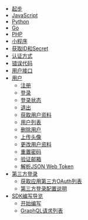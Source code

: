 - [起步](/README.md)
 - [JavaScript](/quick_start/javascript.md)
 - [Python](/quick_start/python.md)
 - [Go](/quick_start/go.md) 
 - [PHP](/quick_start/php.md)
 - [小程序](/quick_start/wxapp.md) 
- [获取ID和Secret](/quick_start/howto.md)
- [认证方式](/quick_start/jwt.md) 
- [错误代码](/quick_start/error_code.md) 
- [用户接口](/user_service/user_service.md)
 - [用户](/user_service/user_service.md)
   - [注册](/user_service/add_user.md)
   - [登录](/user_service/login.md)
   - [登录状态](/user_service/check_login_status.md)
   - [退出](/user_service/logout.md)
   - [获取用户资料](/user_service/get_user_info.md)   
   - [用户列表](/user_service/get_user.md)   
   - [删除用户](/user_service/remove_user.md)
   - [上传头像](/user_service/upload_avatar.md)
   - [更改用户资料](/user_service/update_user.md)
   - [重置密码](/user_service/reset_password.md)
   - [验证邮箱](/user_service/verify_email.md)
   - [解析JSON Web Token](/user_service/jsonwebtoken.md)   
- [第三方登录](/oauth/oauth.md)
   - [获取应用第三方OAuth列表](/oauth/read_oauth_list.md)
   - [第三方登录配置说明](/oauth/oauth.md)
- [SDK编写导览](/sdk/sdk.md)
   - [开始编写](/sdk/modules.md)
   - [GraphQL请求列表](/sdk/gql.md)

[^_^]:<
      - [Email Service](guide.md)
       - [Send Emails]()
       - [Providers]()
         - [ - Get Email Providers]()
         - [ - Save Email Providers]()
       - [Templates]()
         - [ - Get Email Templates]()
         - [ - Save Email Templates]()
         - [ - Enable/Disable Email Templates]()
      - [oAuth Service](guide.md)
        - [Get oAuth Service]()
        - [Save oAuth Service]()
        - [Enable/Disable oAuth Service]()>
